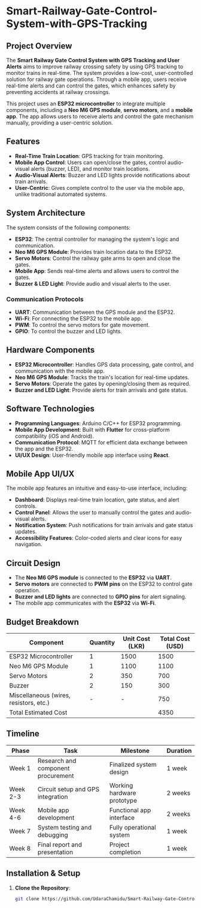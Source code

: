 # Smart-Railway-Gate-Control-System-with-GPS-Tracking

## Project Overview
The **Smart Railway Gate Control System with GPS Tracking and User Alerts** aims to improve railway crossing safety by using GPS tracking to monitor trains in real-time. The system provides a low-cost, user-controlled solution for railway gate operations. Through a mobile app, users receive real-time alerts and can control the gates, which enhances safety by preventing accidents at railway crossings.

This project uses an **ESP32 microcontroller** to integrate multiple components, including a **Neo M6 GPS module**, **servo motors**, and a **mobile app**. The app allows users to receive alerts and control the gate mechanism manually, providing a user-centric solution.

## Features
- **Real-Time Train Location**: GPS tracking for train monitoring.
- **Mobile App Control**: Users can open/close the gates, control audio-visual alerts (buzzer, LED), and monitor train locations.
- **Audio-Visual Alerts**: Buzzer and LED lights provide notifications about train arrivals.
- **User-Centric**: Gives complete control to the user via the mobile app, unlike traditional automated systems.

## System Architecture
The system consists of the following components:
- **ESP32**: The central controller for managing the system's logic and communication.
- **Neo M6 GPS Module**: Provides train location data to the ESP32.
- **Servo Motors**: Control the railway gate arms to open and close the gates.
- **Mobile App**: Sends real-time alerts and allows users to control the gates.
- **Buzzer & LED Light**: Provide audio and visual alerts to the user.

### Communication Protocols
- **UART**: Communication between the GPS module and the ESP32.
- **Wi-Fi**: For connecting the ESP32 to the mobile app.
- **PWM**: To control the servo motors for gate movement.
- **GPIO**: To control the buzzer and LED lights.

## Hardware Components
- **ESP32 Microcontroller**: Handles GPS data processing, gate control, and communication with the mobile app.
- **Neo M6 GPS Module**: Tracks the train's location for real-time updates.
- **Servo Motors**: Operate the gates by opening/closing them as required.
- **Buzzer and LED Light**: Provide alerts for train arrivals and gate status.

## Software Technologies
- **Programming Languages**: Arduino C/C++ for ESP32 programming.
- **Mobile App Development**: Built with **Flutter** for cross-platform compatibility (iOS and Android).
- **Communication Protocol**: MQTT for efficient data exchange between the app and the ESP32.
- **UI/UX Design**: User-friendly mobile app interface using **React**.

## Mobile App UI/UX
The mobile app features an intuitive and easy-to-use interface, including:
- **Dashboard**: Displays real-time train location, gate status, and alert controls.
- **Control Panel**: Allows the user to manually control the gates and audio-visual alerts.
- **Notification System**: Push notifications for train arrivals and gate status updates.
- **Accessibility Features**: Color-coded alerts and clear icons for easy navigation.

## Circuit Design
- The **Neo M6 GPS module** is connected to the **ESP32** via **UART**.
- **Servo motors** are connected to **PWM pins** on the ESP32 to control gate operation.
- **Buzzer and LED lights** are connected to **GPIO pins** for alert signaling.
- The mobile app communicates with the **ESP32** via **Wi-Fi**.

## Budget Breakdown
| Component                              | Quantity | Unit Cost (LKR) | Total Cost (USD) |
|----------------------------------------|----------|-----------------|------------------|
| ESP32 Microcontroller                  | 1        | 1500            | 1500             |
| Neo M6 GPS Module                      | 1        | 1100            | 1100             |
| Servo Motors                           | 2        | 350             | 700              |
| Buzzer                                 | 2        | 150             | 300              |
| Miscellaneous (wires, resistors, etc.) | -        | -               | 750              |
| Total Estimated Cost                   |          |                 | 4350             |

## Timeline
| Phase                       | Task                               | Milestone                    | Duration |
|-----------------------------|------------------------------------|------------------------------|----------|
| Week 1                      | Research and component procurement | Finalized system design      | 1 week   |
| Week 2-3                    | Circuit setup and GPS integration  | Working hardware prototype   | 2 weeks  |
| Week 4-6                    | Mobile app development             | Functional app interface     | 2 weeks  |
| Week 7                      | System testing and debugging       | Fully operational system     | 1 week   |
| Week 8                      | Final report and presentation      | Project completion           | 1 week   |

## Installation & Setup

 
1. **Clone the Repository**:
   ```bash
   git clone https://github.com/UdaraChamidu/Smart-Railway-Gate-Control-System-with-GPS-Tracking.git
